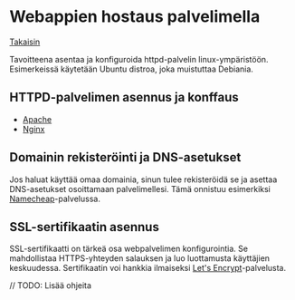 # Webappien hostaus palvelimella

[Takaisin](readme.md)

Tavoitteena asentaa ja konfiguroida httpd-palvelin linux-ympäristöön. Esimerkeissä käytetään Ubuntu distroa, joka
muistuttaa Debiania.

## HTTPD-palvelimen asennus ja konffaus

- [Apache](./apache/readme.md)
- [Nginx](./nginx/readme.md)

## Domainin rekisteröinti ja DNS-asetukset

Jos haluat käyttää omaa domainia, sinun tulee rekisteröidä se ja asettaa DNS-asetukset osoittamaan palvelimellesi. Tämä onnistuu esimerkiksi [Namecheap](https://www.namecheap.com/)-palvelussa.

## SSL-sertifikaatin asennus

SSL-sertifikaatti on tärkeä osa webpalvelimen konfigurointia. Se mahdollistaa HTTPS-yhteyden salauksen ja luo luottamusta käyttäjien keskuudessa. Sertifikaatin voi hankkia ilmaiseksi [Let's Encrypt](https://letsencrypt.org/)-palvelusta.

// TODO: Lisää ohjeita
